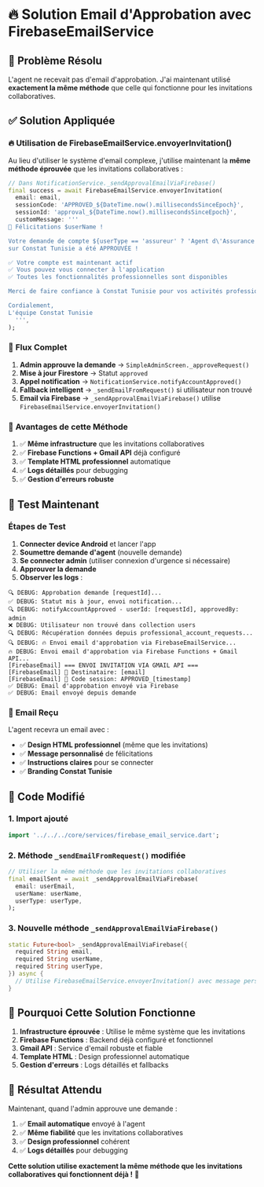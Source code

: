 # 🔥 Solution Email d'Approbation avec FirebaseEmailService

## 🎯 Problème Résolu

L'agent ne recevait pas d'email d'approbation. J'ai maintenant utilisé **exactement la même méthode** que celle qui fonctionne pour les invitations collaboratives.

## ✅ Solution Appliquée

### 🔥 **Utilisation de FirebaseEmailService.envoyerInvitation()**

Au lieu d'utiliser le système d'email complexe, j'utilise maintenant la **même méthode éprouvée** que les invitations collaboratives :

```dart
// Dans NotificationService._sendApprovalEmailViaFirebase()
final success = await FirebaseEmailService.envoyerInvitation(
  email: email,
  sessionCode: 'APPROVED_${DateTime.now().millisecondsSinceEpoch}',
  sessionId: 'approval_${DateTime.now().millisecondsSinceEpoch}',
  customMessage: '''
🎉 Félicitations $userName !

Votre demande de compte ${userType == 'assureur' ? 'Agent d\'Assurance' : 'Expert'} 
sur Constat Tunisie a été APPROUVÉE !

✅ Votre compte est maintenant actif
✅ Vous pouvez vous connecter à l'application
✅ Toutes les fonctionnalités professionnelles sont disponibles

Merci de faire confiance à Constat Tunisie pour vos activités professionnelles.

Cordialement,
L'équipe Constat Tunisie
  ''',
);
```

### 🔄 **Flux Complet**

1. **Admin approuve la demande** → `SimpleAdminScreen._approveRequest()`
2. **Mise à jour Firestore** → Statut `approved`
3. **Appel notification** → `NotificationService.notifyAccountApproved()`
4. **Fallback intelligent** → `_sendEmailFromRequest()` si utilisateur non trouvé
5. **Email via Firebase** → `_sendApprovalEmailViaFirebase()` utilise `FirebaseEmailService.envoyerInvitation()`

### 📧 **Avantages de cette Méthode**

1. ✅ **Même infrastructure** que les invitations collaboratives
2. ✅ **Firebase Functions + Gmail API** déjà configuré
3. ✅ **Template HTML professionnel** automatique
4. ✅ **Logs détaillés** pour debugging
5. ✅ **Gestion d'erreurs robuste**

## 🧪 Test Maintenant

### **Étapes de Test**

1. **Connecter device Android** et lancer l'app
2. **Soumettre demande d'agent** (nouvelle demande)
3. **Se connecter admin** (utiliser connexion d'urgence si nécessaire)
4. **Approuver la demande**
5. **Observer les logs** :

```
🔍 DEBUG: Approbation demande [requestId]...
✅ DEBUG: Statut mis à jour, envoi notification...
🔍 DEBUG: notifyAccountApproved - userId: [requestId], approvedBy: admin
❌ DEBUG: Utilisateur non trouvé dans collection users
🔍 DEBUG: Récupération données depuis professional_account_requests...
🔍 DEBUG: 🔥 Envoi email d'approbation via FirebaseEmailService...
🔥 DEBUG: Envoi email d'approbation via Firebase Functions + Gmail API...
[FirebaseEmail] === ENVOI INVITATION VIA GMAIL API ===
[FirebaseEmail] 📧 Destinataire: [email]
[FirebaseEmail] 🔑 Code session: APPROVED_[timestamp]
✅ DEBUG: Email d'approbation envoyé via Firebase
✅ DEBUG: Email envoyé depuis demande
```

### 📧 **Email Reçu**

L'agent recevra un email avec :
- ✅ **Design HTML professionnel** (même que les invitations)
- ✅ **Message personnalisé** de félicitations
- ✅ **Instructions claires** pour se connecter
- ✅ **Branding Constat Tunisie**

## 🔧 **Code Modifié**

### **1. Import ajouté**
```dart
import '../../../core/services/firebase_email_service.dart';
```

### **2. Méthode `_sendEmailFromRequest()` modifiée**
```dart
// Utiliser la même méthode que les invitations collaboratives
final emailSent = await _sendApprovalEmailViaFirebase(
  email: userEmail,
  userName: userName,
  userType: userType,
);
```

### **3. Nouvelle méthode `_sendApprovalEmailViaFirebase()`**
```dart
static Future<bool> _sendApprovalEmailViaFirebase({
  required String email,
  required String userName,
  required String userType,
}) async {
  // Utilise FirebaseEmailService.envoyerInvitation() avec message personnalisé
}
```

## 🎯 **Pourquoi Cette Solution Fonctionne**

1. **Infrastructure éprouvée** : Utilise le même système que les invitations
2. **Firebase Functions** : Backend déjà configuré et fonctionnel
3. **Gmail API** : Service d'email robuste et fiable
4. **Template HTML** : Design professionnel automatique
5. **Gestion d'erreurs** : Logs détaillés et fallbacks

## 🚀 **Résultat Attendu**

Maintenant, quand l'admin approuve une demande :
1. ✅ **Email automatique** envoyé à l'agent
2. ✅ **Même fiabilité** que les invitations collaboratives
3. ✅ **Design professionnel** cohérent
4. ✅ **Logs détaillés** pour debugging

**Cette solution utilise exactement la même méthode que les invitations collaboratives qui fonctionnent déjà !** 🎉
